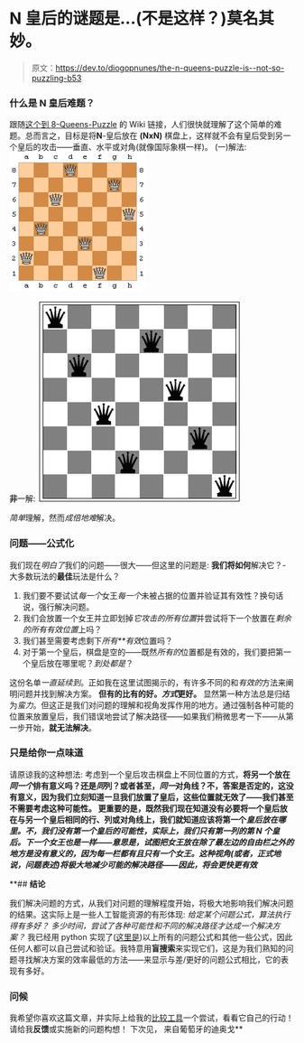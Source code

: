 # N 皇后的谜题是...(不是这样？)莫名其妙。

> 原文：<https://dev.to/diogopnunes/the-n-queens-puzzle-is--not-so-puzzling-b53>

### **什么是 N 皇后难题？**

跟随[这个到 8-Queens-Puzzle](https://en.wikipedia.org/wiki/Eight_queens_puzzle) 的 Wiki 链接，人们很快就理解了这个简单的难题。总而言之，目标是将**N**-皇后放在 **(NxN)** 棋盘上，这样就不会有皇后受到另一个皇后的攻击——垂直、水平或对角(就像国际象棋一样)。
(一)解法:
[![alt text](img/54c7110e3a646c94649d4063b583d107.png)](https://res.cloudinary.com/practicaldev/image/fetch/s--e6JRHkjs--/c_limit%2Cf_auto%2Cfl_progressive%2Cq_auto%2Cw_880/http://poj.oimg/3239_1.png)

**非**一解:
[![alt text](img/9b2cf1d3f7012cf0da813d15b8bcc039.png)](https://res.cloudinary.com/practicaldev/image/fetch/s--h_qkHG94--/c_limit%2Cf_auto%2Cfl_progressive%2Cq_auto%2Cw_880/http://centurion2.com/AIHomework/Searching/8-Queens.JPG)

*简单*理解，然而*成倍地难*解决。

### **问题——公式化**

我们现在*明白了*我们的问题——很大——但这里的问题是:
**我们将如何**解决它？-大多数玩法的**最佳**玩法是什么？

1.  我们要不要试试*每一个*女王*每一个*未被占据的位置并验证其有效性？换句话说，强行解决问题。
2.  我们会放置一个女王并立即划掉*它攻击的所有位置*并尝试将下一个放置在*剩余的所有有效位置*上吗？
3.  我们甚至需要考虑剩下*所有**有效*位置吗？
4.  对于第一个皇后，棋盘是空的——既然*所有的*位置都是有效的，我们要把第一个皇后放在哪里呢？*到处都是*？

这份名单*一直延续到*。正如我在这里试图揭示的，有许多不同的和*有效的*方法来阐明问题并找到解决方案。
**但有的比有的好。*方式*更好。**
显然第一种方法总是归结为*蛮力*。但这正是我们对问题的理解和视角发挥作用的地方。通过强制各种可能的位置来放置皇后，我们错误地尝试了解决路径——如果我们稍微思考一下——从第一步开始，**就无法解决**。

### **只是给你一点味道**

请原谅我的这种想法:
考虑到一个皇后攻击棋盘上不同位置的方式，**将另一个放在*同一个*排有意义吗？还是*同*列？或者甚至，*同一*对角线？不，答案是否定的，这没有意义，因为我们立刻知道一旦我们放置了皇后，这些位置就无效了——我们甚至不需要考虑这种可能性。
更重要的是，既然我们现在知道没有必要将一个皇后放在与另一个皇后相同的行、列或对角线上，我们就知道应该将第一个*皇后放在哪里。不，我们没有第一个皇后的可能性，实际上，我们只有第一列的第 N 个皇后。下一个女王也是一样——意思是，试图把女王放在除了最左边的自由栏之外的地方是没有意义的，因为每一栏都有且只有一个女王。这种视角(或者，正式地说，问题表述)将极大地减少可能的解决路径——因此，将会更快更有效***

 **## **结论**

我们解决问题的方式，从我们对问题的理解程度开始，将极大地影响我们解决问题的结果。这实际上是一些人工智能资源的有形体现:
*给定某个问题公式，算法执行得有多好？*
*多少时间，尝试了各种可能性和不同的解决路径才达成一个解决方案？*
我已经用 python 实现了([这里是](https://github.com/diogo-p-nunes/queen-puzzle))以上所有的问题公式和其他一些公式，因此任何人都可以自己尝试和验证。我特意用**盲搜索**来实现它们，这是为我们熟知的问题寻找解决方案的效率最低的方法——来显示与差/更好的问题公式相比，它的表现有多好。

### **问候**

我希望你喜欢这篇文章，并实际上给我的[比较工具](https://github.com/diogo-p-nunes/queen-puzzle/tree/master/comparator)一个尝试，看看它自己的行动！请给我**反馈**或实施新的问题构想！
下次见，
来自葡萄牙的迪奥戈**
